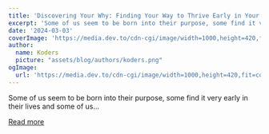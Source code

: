 ```yaml
---
title: 'Discovering Your Why: Finding Your Way to Thrive Early in Your Career'
excerpt: 'Some of us seem to be born into their purpose, some find it very early in their lives and some of us...'
date: '2024-03-03'
coverImage: 'https://media.dev.to/cdn-cgi/image/width=1000,height=420,fit=cover,gravity=auto,format=auto/https%3A%2F%2Fdev-to-uploads.s3.amazonaws.com%2Fuploads%2Farticles%2Fgvx6ugtm6lo8zul8t3px.jpg'
author:
  name: Koders
  picture: "assets/blog/authors/koders.png"
ogImage:
  url: 'https://media.dev.to/cdn-cgi/image/width=1000,height=420,fit=cover,gravity=auto,format=auto/https%3A%2F%2Fdev-to-uploads.s3.amazonaws.com%2Fuploads%2Farticles%2Fgvx6ugtm6lo8zul8t3px.jpg'
---
```


Some of us seem to be born into their purpose, some find it very early in their lives and some of us...

[Read more](https://dev.to/alexr/discovering-your-why-finding-your-way-to-thrive-early-in-your-career-22j7)
